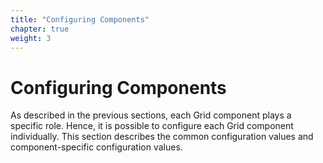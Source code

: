 ```yaml
---
title: "Configuring Components"
chapter: true
weight: 3
---
```


# Configuring Components

As described in the previous sections, each Grid component plays a specific role.
Hence, it is possible to configure each Grid component individually. 
This section describes the common configuration values and component-specific configuration values.